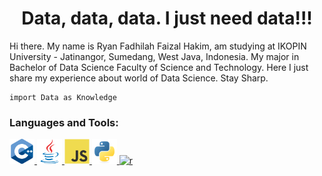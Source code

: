 <h1 align='center'> Data, data, data. I just need data!!! </h1>
Hi there. My name is Ryan Fadhilah Faizal Hakim, am studying at IKOPIN University - Jatinangor, Sumedang, West Java, Indonesia. My major in Bachelor of Data Science Faculty of Science and Technology. Here I just share my experience about world of Data Science. Stay Sharp.

```
import Data as Knowledge
```
<p align="left">
</p>

<h3 align="left">Languages and Tools:</h3>
<p align="left"> <a href="https://www.w3schools.com/cpp/" target="_blank" rel="noreferrer"> <img src="https://raw.githubusercontent.com/devicons/devicon/master/icons/cplusplus/cplusplus-original.svg" alt="cplusplus" width="40" height="40"/> </a> <a href="https://www.java.com" target="_blank" rel="noreferrer"> <img src="https://raw.githubusercontent.com/devicons/devicon/master/icons/java/java-original.svg" alt="java" width="40" height="40"/> </a> <a href="https://developer.mozilla.org/en-US/docs/Web/JavaScript" target="_blank" rel="noreferrer"> <img src="https://raw.githubusercontent.com/devicons/devicon/master/icons/javascript/javascript-original.svg" alt="javascript" width="40" height="40"/> </a> <a href="https://www.python.org" target="_blank" rel="noreferrer"> <img src="https://raw.githubusercontent.com/devicons/devicon/master/icons/python/python-original.svg" alt="python" width="40" height="40"/> </a> <a href="https://www.r-project.org" target="_blank" rel="noreferrer"> <img scr="https://raw.githubusercontent.com/devicons/devicon/master/icons/r/r-original.svg" alt="r" width="40" height="40"/> </p>
